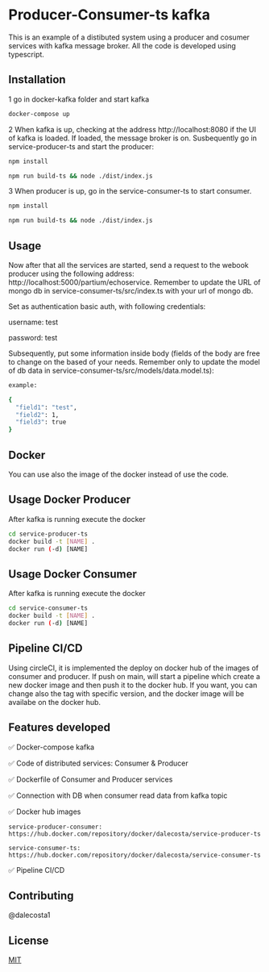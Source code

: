 # Producer-Consumer-ts kafka

This is an example of a distibuted system using a producer and cosumer services with kafka message broker. All the code is developed using typescript.

## Installation

1 go in docker-kafka folder and start kafka

```bash
docker-compose up
```

2 When kafka is up, checking at the address http://localhost:8080 if the UI of kafka is loaded. If loaded, the message broker is on. Susbequently go in service-producer-ts and start the producer:
```bash
npm install
```
```bash
npm run build-ts && node ./dist/index.js
```
3 When producer is up, go in the service-consumer-ts to start consumer.
```bash
npm install
```
```bash
npm run build-ts && node ./dist/index.js
```

## Usage
Now after that all the services are started, send a request to the webook producer using the following address: http://localhost:5000/partium/echoservice. Remember to update the URL of mongo db in service-consumer-ts/src/index.ts with your url of mongo db.

Set as authentication basic auth, with following credentials:

username: test

password: test

Subsequently, put some information inside body (fields of the body are free to change on the based of your needs. Remember only to update the model of db data in service-consumer-ts/src/models/data.model.ts):

```bash
example:

{
  "field1": "test",
  "field2": 1,
  "field3": true
}
```

## Docker
You can use also the image of the docker instead of use 
the code.

## Usage Docker Producer
After kafka is running execute the docker
```bash
cd service-producer-ts 
docker build -t [NAME] .
docker run (-d) [NAME]
```

## Usage Docker Consumer
After kafka is running execute the docker
```bash
cd service-consumer-ts 
docker build -t [NAME] .
docker run (-d) [NAME]
```

## Pipeline CI/CD
Using circleCI, it is implemented the deploy on docker hub of 
the images of consumer and producer. If push on main, will start a pipeline
which create a new docker image and then push it to the docker hub.
If you want, you can change also the tag with specific version, and the docker image will be availabe on the docker hub. 

## Features developed
✅ Docker-compose kafka

✅ Code of distributed services: Consumer & Producer

✅ Dockerfile of Consumer and Producer services

✅ Connection with DB when consumer read data from kafka topic

✅ Docker hub images

    service-producer-consumer: https://hub.docker.com/repository/docker/dalecosta/service-producer-ts
    
    service-consumer-ts: https://hub.docker.com/repository/docker/dalecosta/service-consumer-ts

✅ Pipeline CI/CD

## Contributing
@dalecosta1

## License
[MIT](https://choosealicense.com/licenses/mit/)
